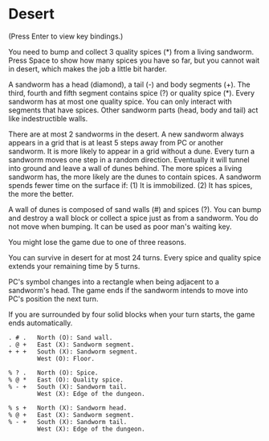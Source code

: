 # Desert

(Press Enter to view key bindings.)

You need to bump and collect 3 quality spices (*) from a living sandworm. Press Space to show how many spices you have so far, but you cannot wait in desert, which makes the job a little bit harder.

A sandworm has a head (diamond), a tail (-) and body segments (+). The third, fourth and fifth segment contains spice (?) or quality spice (*). Every sandworm has at most one quality spice. You can only interact with segments that have spices. Other sandworm parts (head, body and tail) act like indestructible walls.

There are at most 2 sandworms in the desert. A new sandworm always appears in a grid that is at least 5 steps away from PC or another sandworm. It is more likely to appear in a grid without a dune. Every turn a sandworm moves one step in a random direction. Eventually it will tunnel into ground and leave a wall of dunes behind. The more spices a living sandworm has, the more likely are the dunes to contain spices. A sandworm spends fewer time on the surface if: (1) It is immobilized. (2) It has spices, the more the better.

A wall of dunes is composed of sand walls (#) and spices (?). You can bump and destroy a wall block or collect a spice just as from a sandworm. You do not move when bumping. It can be used as poor man's waiting key.

You might lose the game due to one of three reasons.

You can survive in desert for at most 24 turns. Every spice and quality spice extends your remaining time by 5 turns.

PC's symbol changes into a rectangle when being adjacent to a sandworm's head. The game ends if the sandworm intends to move into PC's position the next turn.

If you are surrounded by four solid blocks when your turn starts, the game ends automatically.

    . # .   North (O): Sand wall.
    . @ +   East (X): Sandworm segment.
    + + +   South (X): Sandworm segment.
            West (O): Floor.

    % ? .   North (O): Spice.
    % @ *   East (O): Quality spice.
    % - +   South (X): Sandworm tail.
            West (X): Edge of the dungeon.

    % s +   North (X): Sandworm head.
    % @ +   East (X): Sandworm segment.
    % - +   South (X): Sandworm tail.
            West (X): Edge of the dungeon.
